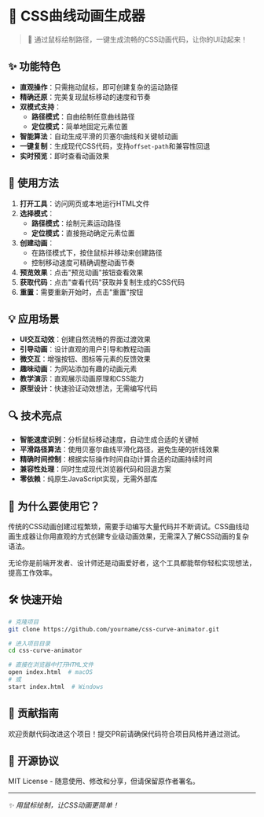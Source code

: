 # 🎨 CSS曲线动画生成器

> 💫 通过鼠标绘制路径，一键生成流畅的CSS动画代码，让你的UI动起来！

## ✨ 功能特色

- **直观操作**：只需拖动鼠标，即可创建复杂的运动路径
- **精确还原**：完美复现鼠标移动的速度和节奏
- **双模式支持**：
  - **路径模式**：自由绘制任意曲线路径
  - **定位模式**：简单地固定元素位置
- **智能算法**：自动生成平滑的贝塞尔曲线和关键帧动画
- **一键复制**：生成现代CSS代码，支持`offset-path`和兼容性回退
- **实时预览**：即时查看动画效果

## 🚀 使用方法

1. **打开工具**：访问网页或本地运行HTML文件
2. **选择模式**：
   - **路径模式**：绘制元素运动路径
   - **定位模式**：直接拖动确定元素位置
3. **创建动画**：
   - 在路径模式下，按住鼠标并移动来创建路径
   - 控制移动速度可精确调整动画节奏
4. **预览效果**：点击"预览动画"按钮查看效果
5. **获取代码**：点击"查看代码"获取并复制生成的CSS代码
6. **重置**：需要重新开始时，点击"重置"按钮

## 💡 应用场景

- **UI交互动效**：创建自然流畅的界面过渡效果
- **引导动画**：设计直观的用户引导和教程动画
- **微交互**：增强按钮、图标等元素的反馈效果
- **趣味动画**：为网站添加有趣的动画元素
- **教学演示**：直观展示动画原理和CSS能力
- **原型设计**：快速验证动效想法，无需编写代码

## 🔍 技术亮点

- **智能速度识别**：分析鼠标移动速度，自动生成合适的关键帧
- **平滑路径算法**：使用贝塞尔曲线平滑化路径，避免生硬的折线效果
- **精确时间控制**：根据实际操作时间自动计算合适的动画持续时间
- **兼容性处理**：同时生成现代浏览器代码和回退方案
- **零依赖**：纯原生JavaScript实现，无需外部库

## 🌟 为什么要使用它？

传统的CSS动画创建过程繁琐，需要手动编写大量代码并不断调试。CSS曲线动画生成器让你用直观的方式创建专业级动画效果，无需深入了解CSS动画的复杂语法。

无论你是前端开发者、设计师还是动画爱好者，这个工具都能帮你轻松实现想法，提高工作效率。

## 🛠️ 快速开始

```bash
# 克隆项目
git clone https://github.com/yourname/css-curve-animator.git

# 进入项目目录
cd css-curve-animator

# 直接在浏览器中打开HTML文件
open index.html  # macOS
# 或
start index.html  # Windows
```

## 📝 贡献指南

欢迎贡献代码改进这个项目！提交PR前请确保代码符合项目风格并通过测试。

## 📜 开源协议

MIT License - 随意使用、修改和分享，但请保留原作者署名。

---

*✨ 用鼠标绘制，让CSS动画更简单！*